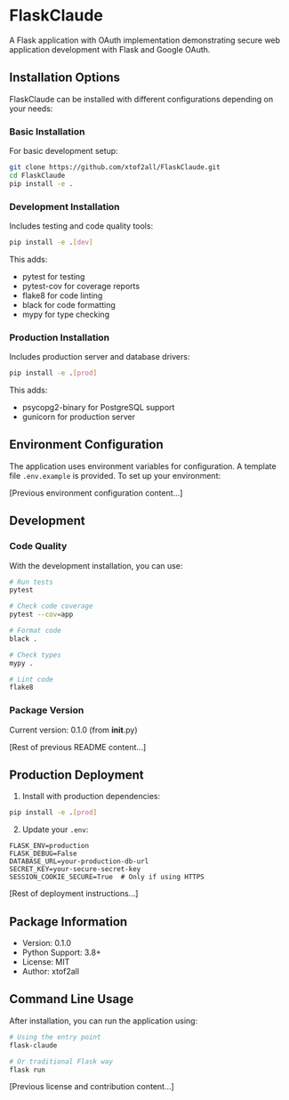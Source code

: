 # FlaskClaude

A Flask application with OAuth implementation demonstrating secure web application development with Flask and Google OAuth.

## Installation Options

FlaskClaude can be installed with different configurations depending on your needs:

### Basic Installation
For basic development setup:
```bash
git clone https://github.com/xtof2all/FlaskClaude.git
cd FlaskClaude
pip install -e .
```

### Development Installation
Includes testing and code quality tools:
```bash
pip install -e .[dev]
```
This adds:
- pytest for testing
- pytest-cov for coverage reports
- flake8 for code linting
- black for code formatting
- mypy for type checking

### Production Installation
Includes production server and database drivers:
```bash
pip install -e .[prod]
```
This adds:
- psycopg2-binary for PostgreSQL support
- gunicorn for production server

## Environment Configuration

The application uses environment variables for configuration. A template file `.env.example` is provided. To set up your environment:

[Previous environment configuration content...]

## Development

### Code Quality
With the development installation, you can use:
```bash
# Run tests
pytest

# Check code coverage
pytest --cov=app

# Format code
black .

# Check types
mypy .

# Lint code
flake8
```

### Package Version
Current version: 0.1.0 (from __init__.py)

[Rest of previous README content...]

## Production Deployment

1. Install with production dependencies:
```bash
pip install -e .[prod]
```

2. Update your `.env`:
```env
FLASK_ENV=production
FLASK_DEBUG=False
DATABASE_URL=your-production-db-url
SECRET_KEY=your-secure-secret-key
SESSION_COOKIE_SECURE=True  # Only if using HTTPS
```

[Rest of deployment instructions...]

## Package Information

- Version: 0.1.0
- Python Support: 3.8+
- License: MIT
- Author: xtof2all

## Command Line Usage

After installation, you can run the application using:
```bash
# Using the entry point
flask-claude

# Or traditional Flask way
flask run
```

[Previous license and contribution content...]